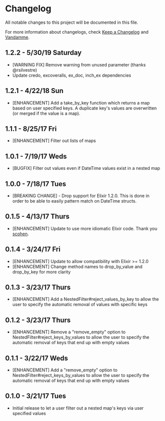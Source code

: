 # Changelog

All notable changes to this project will be documented in this file.

For more information about changelogs, check
[Keep a Changelog](http://keepachangelog.com) and
[Vandamme](http://tech-angels.github.io/vandamme).

## 1.2.2 - 5/30/19 Saturday

-   [WARNING FIX] Remove warning from unused parameter (thanks
    @rsilvestre)
-   Update credo, excoveralls, ex_doc, inch_ex dependencies

## 1.2.1 - 4/22/18 Sun

-   [ENHANCEMENT] Add a take_by_key function which returns a map based on user
    specified keys. A duplicate key's values are overwritten (or merged if the value
    is a map).

## 1.1.1 - 8/25/17 Fri

-   [ENHANCEMENT] Filter out lists of maps

## 1.0.1 - 7/19/17 Weds

-   [BUGFIX] Filter out values even if DateTime values exist in a nested map

## 1.0.0 - 7/18/17 Tues

-   [BREAKING CHANGE] - Drop support for Elixir 1.2.0. This is done in order to be
    able to easily pattern match on DateTime structs.

## 0.1.5 - 4/13/17 Thurs

-   [ENHANCEMENT] Update to use more idiomatic Elixir code. Thank you [scohen](https://github.com/scohen).

## 0.1.4 - 3/24/17 Fri

-   [ENHANCEMENT] Update to allow compatibility with Elixir >= 1.2.0
-   [ENHANCEMENT] Change method names to drop_by_value and drop_by_key for more clarity

## 0.1.3 - 3/23/17 Thurs

-   [ENHANCEMENT] Add a NestedFilter#reject_values_by_key to allow the
    user to specify the automatic removal of values with specific keys

## 0.1.2 - 3/23/17 Thurs

-   [ENHANCEMENT] Remove a "remove_empty" option to NestedFilter#reject_keys_by_values to allow the
    user to specify the automatic removal of keys that end up with empty values

## 0.1.1 - 3/22/17 Weds

-   [ENHANCEMENT] Add a "remove_empty" option to NestedFilter#reject_keys_by_values to allow the
    user to specify the automatic removal of keys that end up with empty values

## 0.1.0 - 3/21/17 Tues

-   Initial release to let a user filter out a nested map's keys via user
    specified values
